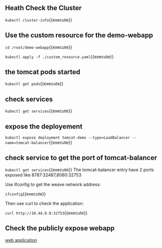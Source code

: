 ## Heath Check the Cluster
`kubectl cluster-info`{{execute}}

## Use the custom resource for the demo-webapp
`cd /root/demo-webapp`{{execute}}

`kubectl apply -f ./custom_resource.yaml`{{execute}}

## the tomcat pods started
`kubectl get pods`{{execute}}

## check services
`kubectl get services`{{execute}}

## expose the deployement
`kubectl expose deployment tomcat-demo --type=LoadBalancer --name=tomcat-balancer`{{execute}}

## check service to get the port of tomcat-balancer
`kubectl get services`{{execute}}
The tomcat-balancer entry have 2 ports exposed like 8787:32487,8080:32753

Use ifconfig to get the weave network address:

`ifconfig`{{execute}}

Then use curl to check the application:

`curl http://10.44.0.0:32753`{{execute}}

## Check the publicly expose webapp
[web application](https://[[HOST_SUBDOMAIN]]-80-[[KATACODA_HOST]].environments.katacoda.com)
